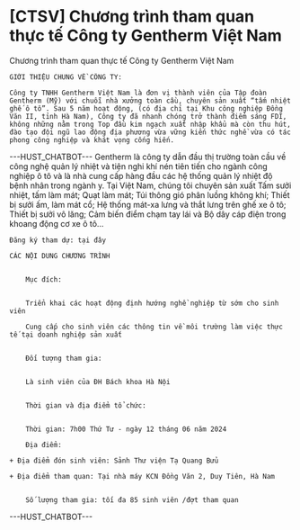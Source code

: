 # [CTSV] Chương trình tham quan thực tế Công ty Gentherm Việt Nam

Chương trình tham quan thực tế Công ty Gentherm Việt Nam
        
	GIỚI THIỆU CHUNG VỀ CÔNG TY:

	Công ty TNHH Gentherm Việt Nam là đơn vị thành viên của Tập đoàn Gentherm (Mỹ) với chuỗi nhà xưởng toàn cầu, chuyên sản xuất “tấm nhiệt ghế ô tô”. Sau 5 năm hoạt động, (có địa chỉ tại Khu công nghiệp Đồng Văn II, tỉnh Hà Nam), Công ty đã nhanh chóng trở thành điểm sáng FDI, không những nằm trong Top đầu kim ngạch xuất nhập khẩu mà còn thu hút, đào tạo đội ngũ lao động địa phương vừa vững kiến thức nghề vừa có tác phong công nghiệp và khát vọng cống hiến. 
 ---HUST_CHATBOT---
Gentherm là công ty dẫn đầu thị trường toàn cầu về công nghệ quản lý nhiệt và tiện nghi khí nén tiên tiến cho ngành công nghiệp ô tô và là nhà cung cấp hàng đầu các hệ thống quản lý nhiệt độ bệnh nhân trong ngành y. Tại Việt Nam, chúng tôi chuyên sản xuất Tấm sưởi nhiệt, tấm làm mát; Quạt làm mát; Túi thông gió phân luồng không khí; Thiết bị sưởi ấm, làm mát cổ; Hệ thống mát-xa lưng và thắt lưng trên ghế xe ô tô; Thiết bị sưởi vô lăng; Cảm biến điểm chạm tay lái và Bộ dây cáp điện trong khoang động cơ xe ô tô…

	Đăng ký tham dự: tại đây

	CÁC NỘI DUNG CHƯƠNG TRÌNH

	
		Mục đích:

	
		Triển khai các hoạt động định hướng nghề nghiệp từ sớm cho sinh viên
	
		Cung cấp cho sinh viên các thông tin về môi trường làm việc thực tế tại doanh nghiệp sản xuất

	
		Đối tượng tham gia:

	
		Là sinh viên của ĐH Bách khoa Hà Nội

	
		Thời gian và địa điểm tổ chức:

	
		Thời gian: 7h00 Thứ Tư - ngày 12 tháng 06 năm 2024
	
		Địa điểm:

	+ Địa điểm đón sinh viên: Sảnh Thư viện Tạ Quang Bửu

	+ Địa điểm tham quan: Tại nhà máy KCN Đồng Văn 2, Duy Tiên, Hà Nam

	
		Số lượng tham gia: tối đa 85 sinh viên /đợt tham quan 
 ---HUST_CHATBOT---